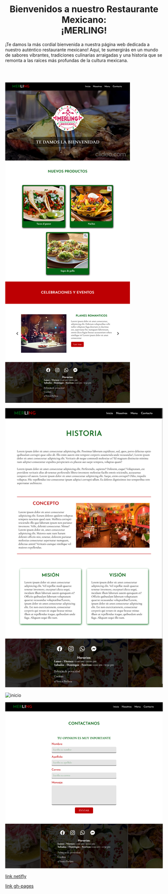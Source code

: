 <h1 align="center">Bienvenidos a nuestro Restaurante Mexicano: <br> ¡MERLING!
</h1>


<p>¡Te damos la más cordial bienvenida a nuestra página web dedicada a nuestro auténtico restaurante mexicano! Aquí, te sumergirás en un mundo de sabores vibrantes, tradiciones culinarias arraigadas y una historia que se remonta a las raíces más profundas de la cultura mexicana.</p> <br><br>

![inicio](images/inicio.png)

![inicio](images/nosotros.png)

![inicio](images/menu.png)

![inicio](images/contacto.png)

[link netifly](https://thunderous-starship-aa6da2.netlify.app/)

[link gh-pages](https://yesipg.github.io/Restaurante/)
